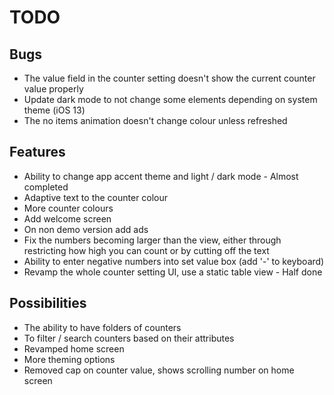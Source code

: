 # TODO

## Bugs
- The value field in the counter setting doesn't show the current counter value properly
- Update dark mode to not change some elements depending on system theme (iOS 13)
- The no items animation doesn't change colour unless refreshed


## Features
 - Ability to change app accent theme and light / dark mode - Almost completed
- Adaptive text to the counter colour
- More counter colours
- Add welcome screen
- On non demo version add ads
- Fix the numbers becoming larger than the view, either through restricting how high you can count or by cutting off the text
- Ability to enter negative numbers into set value box (add '-' to keyboard)
- Revamp the whole counter setting UI, use a static table view - Half done


## Possibilities
- The ability to have folders of counters
- To filter / search counters based on their attributes
- Revamped home screen
- More theming options
- Removed cap on counter value, shows scrolling number on home screen

